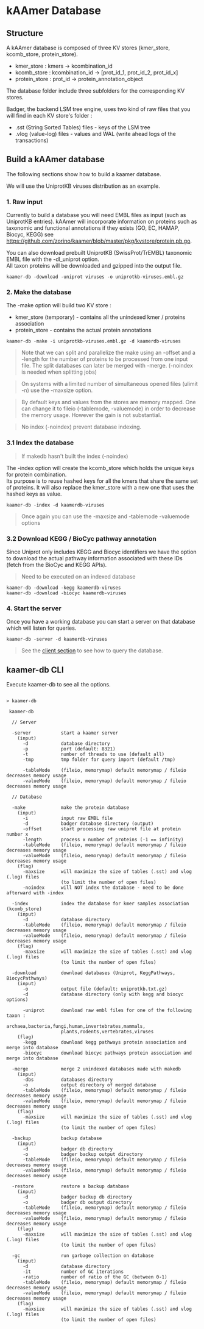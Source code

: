 # kAAmer Database

## Structure

A kAAmer database is composed of three KV stores (kmer_store, kcomb_store, protein_store).

* kmer_store : kmers &rarr; kcombination_id
* kcomb_store : kcombination_id &rarr; [prot_id_1, prot_id_2, prot_id_x]
* protein_store : prot_id &rarr; protein_annotation_object

The database folder include three subfolders for the corresponding KV stores.

Badger, the backend LSM tree engine, uses two kind of raw files that you will find in each KV store's folder :
* .sst (String Sorted Tables) files - keys of the LSM tree
* .vlog (value-log) files - values and WAL (write ahead logs of the transactions)


## Build a kAAmer database

 The following sections show how to build a kaamer database.
 
 We will use the UniprotKB viruses distribution as an example.

 
### 1. Raw input

Currently to build a database you will need EMBL files as input (such as UniprotKB entries).
kAAmer will incorporate information on proteins such as taxonomic and functional annotations if
they exists (GO, EC, HAMAP, Biocyc, KEGG) see
https://github.com/zorino/kaamer/blob/master/pkg/kvstore/protein.pb.go.

You can also download prebuilt UniprotKB (SwissProt/TrEMBL) taxonomic EMBL file with the -dl_uniprot
option. \
All taxon proteins will be downloaded and gzipped into the output file. 

```shell
kaamer-db -download -uniprot viruses -o uniprotkb-viruses.embl.gz
```

### 2. Make the database

The -make option will build two KV store :
* kmer_store (temporary) - contains all the unindexed kmer / proteins association
* protein_store - contains the actual protein annotations


```shell
kaamer-db -make -i uniprotkb-viruses.embl.gz -d kaamerdb-viruses
```

> Note that we can split and parallelize the make using an -offset and a -length for the number of proteins to be
> processed from one input file. The split databases can later be merged with -merge. (-noindex is needed when splitting jobs)

> On systems with a limited number of simultaneous opened files (ulimit -n) use the -maxsize option.

> By default keys and values from the stores are memory mapped. One can change it to fileio
> (-tablemode, -valuemode) in order to decrease the memory usage. However the gain is not substantial.

> No index (-noindex) prevent database indexing.

### 3.1 Index the database

> If makedb hasn't built the index (-noindex)

The -index option will create the kcomb_store which holds the unique keys for protein combination. \
Its purpose is to reuse hashed keys for all the kmers that share the same set of proteins.
It will also replace the kmer_store with a new one that uses the hashed keys as value.

```shell
kaamer-db -index -d kaamerdb-viruses
```

> Once again you can use the -maxsize and -tablemode -valuemode options

### 3.2 Download KEGG / BioCyc pathway annotation

Since Uniprot only includes KEGG and Biocyc identifiers we have the option to download the actual
pathway information associated with these IDs (fetch from the BioCyc and KEGG APIs).

> Need to be executed on an indexed database

```shell
kaamer-db -download -kegg kaamerdb-viruses
kaamer-db -download -biocyc kaamerdb-viruses
```


### 4. Start the server

Once you have a working database you can start a server on that database which will listen for queries.

```shell
kaamer-db -server -d kaamerdb-viruses
```

> See the [client section](/client?id=kaamer-cli) to see how to query the database.


## kaamer-db CLI

Execute kaamer-db to see all the options.


```shell

> kaamer-db

 kaamer-db

  // Server

  -server           start a kaamer server
    (input)
      -d            database directory
      -p            port (default: 8321)
      -t            number of threads to use (default all)
      -tmp          tmp folder for query import (default /tmp)

      -tableMode    (fileio, memorymap) default memorymap / fileio decreases memory usage
      -valueMode    (fileio, memorymap) default memorymap / fileio decreases memory usage

  // Database

  -make             make the protein database
    (input)
      -i            input raw EMBL file
      -d            badger database directory (output)
      -offset       start processing raw uniprot file at protein number x
      -length       process x number of proteins (-1 == infinity)
      -tableMode    (fileio, memorymap) default memorymap / fileio decreases memory usage
      -valueMode    (fileio, memorymap) default memorymap / fileio decreases memory usage
    (flag)
      -maxsize      will maximize the size of tables (.sst) and vlog (.log) files
                    (to limit the number of open files)
      -noindex      will NOT index the database - need to be done afterward with -index

  -index            index the database for kmer samples association (kcomb_store)
    (input)
      -d            database directory
      -tableMode    (fileio, memorymap) default memorymap / fileio decreases memory usage
      -valueMode    (fileio, memorymap) default memorymap / fileio decreases memory usage
    (flag)
      -maxsize      will maximize the size of tables (.sst) and vlog (.log) files
                    (to limit the number of open files)

  -download         download databases (Uniprot, KeggPathways, BiocycPathways)
    (input)
      -o            output file (default: uniprotkb.txt.gz)
      -d            database directory (only with kegg and biocyc options)

      -uniprot      download raw embl files for one of the following taxon :
                    archaea,bacteria,fungi,human,invertebrates,mammals,
                    plants,rodents,vertebrates,viruses
    (flag)
      -kegg         download kegg pathways protein association and merge into database
      -biocyc       download biocyc pathways protein association and merge into database

  -merge            merge 2 unindexed databases made with makedb
    (input)
      -dbs          databases directory
      -o            output directory of merged database
      -tableMode    (fileio, memorymap) default memorymap / fileio decreases memory usage
      -valueMode    (fileio, memorymap) default memorymap / fileio decreases memory usage
    (flag)
      -maxsize      will maximize the size of tables (.sst) and vlog (.log) files
                    (to limit the number of open files)

  -backup           backup database
    (input)
      -d            badger db directory
      -o            badger backup output directory
      -tableMode    (fileio, memorymap) default memorymap / fileio decreases memory usage
      -valueMode    (fileio, memorymap) default memorymap / fileio decreases memory usage

  -restore          restore a backup database
    (input)
      -d            badger backup db directory
      -o            badger db output directory
      -tableMode    (fileio, memorymap) default memorymap / fileio decreases memory usage
      -valueMode    (fileio, memorymap) default memorymap / fileio decreases memory usage
    (flag)
      -maxsize      will maximize the size of tables (.sst) and vlog (.log) files
                    (to limit the number of open files)

  -gc               run garbage collection on database
    (input)
      -d            database directory
      -it           number of GC iterations
      -ratio        number of ratio of the GC (between 0-1)
      -tableMode    (fileio, memorymap) default memorymap / fileio decreases memory usage
      -valueMode    (fileio, memorymap) default memorymap / fileio decreases memory usage
    (flag)
      -maxsize      will maximize the size of tables (.sst) and vlog (.log) files
                    (to limit the number of open files)


```

